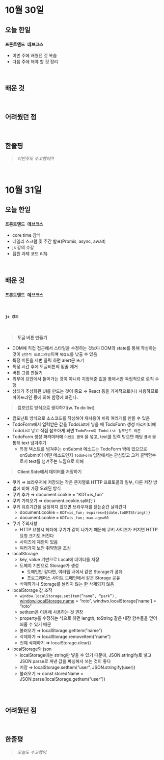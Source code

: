 # 10월 30일

## 오늘 한일

### `프론트엔드 데브코스`

- 이번 주에 배웠던 것 복습
- 다음 주에 해야 할 것 정리

<br>

## 배운 것

<br>

## 어려웠던 점

<br>

## 한줄평

> _이번주도 수고했어!!!_

<br>

# 10월 31일

## 오늘 한일

### `프론트엔드 데브코스`

- core time 참석
- 데일리 스크럼 및 주간 발표(Promis, async, await)
- js 강의 수강
- 팀원 과제 코드 리뷰

<br>

## 배운 것

### `프론트엔드 데브코스`

<br>

#### `js 강의`

<br>

> **토글 버튼 만들기**

- DOM에 직접 접근해서 스타일을 수정하는 것보다 DOM의 state를 통해 작성하는 것이 `선언적 프로그래밍`이며 `복잡도`를 낮출 수 있음
- 특정 버튼을 세번 클릭 하면 alert문 뜨기
- 특정 시간 후에 토글버튼의 밑줄 제거
- 버튼 그룹 만들기
- 외부에 요인에서 들어가는 것이 아니라 지정해준 값을 통해서만 독립적으로 로직 수행
- 상태가 추상화된 UI를 만드는 것이 중요 ⇒ React 등을 기계적으로(나) 사용하므로 파이프라인 등에 의해 함정에 빠진다.

> **컴포넌트 방식으로 생각하기(w. To do list)**

- 컴포넌트 방식으로 소스코드를 작성해야 재사용이 쉬워 여러개를 만들 수 있음
- TodoForm에서 입력받은 값을 TodoList에 넣을 때 TodoForm 생성 파라미터에 TodoList 넣고 직접 참조하게 되면 `TodoForm이 TodoList 컴포넌트 의존`
- TodoForm 생성 파라미터에 `이벤트 콜백` 을 넣고, text를 입력 받으면 해당 `콜백` 을 통해 text 넘겨주기
  - 특정 텍스트를 넘겨주는 onSubmit 메소드는 TodoForm 밖에 있으므로 onSubmit이 어떤 메소드인지 `TodoForm` 입장에서는 관심없고 그저 콜백함수로서 text를 넘겨주는 느낌으로 이해

> **Client Side에서 데이터를 저장하기**

- 쿠키 ⇒ 브라우저에 저장되는 작은 문자열로 HTTP 프로토콜의 일부, 다른 저장 방법에 비해 가장 오래된 방식
- 쿠키 추가 ⇒ document.cookie = "KDT=is_fun”
- 쿠키 가져오기 ⇒ document.cookie.split(’;’)
- 쿠키 유효기간을 설정하지 않으면 브라우저를 닫는순간 날라간다
  - document.cookie = `KDT=is_fun; expires=${date.toGMTString()}`
  - document.cookie = `KDT=is_fun; max-age=60`
- 쿠기 주의사항
  - HTTP 요청시 헤더에 쿠기가 같이 나가기 때문에 쿠키 사이즈가 커지면 HTTP 요청 크기도 커진다
  - 사이즈에 제한이 있음
  - 여러가지 보안 취약점을 조심
- localStorage
  - key, value 기반으로 Local에 데이터를 저장
  - 도메이 기반으로 Storage가 생성
    - 도메인만 같다면, 여러탭 내에서 같은 Storage가 공유
    - 프로그래머스 사이트 도메인에서 같은 Storage 공유
  - 삭제하거나 Storage를 날리지 않는 한 삭제되지 않음
- localStorage 값 조작
  - `window.localStorage.setItem(”name”, “park”)` , [window.localStorage.name](http://window.localStorage.name) = “roto”, windwo.localStorage[’name’] = “roto”
  - setItem을 이용해 사용하는 것 권장
  - property를 수정하는 식으로 하면 length, toString 같은 내장 함수들을 덮어 씌울 수 있기 때문
  - 불러오기 ⇒ localStorage.getItem(”name”)
  - 삭제하기 ⇒ localStorage.removeItem(”name”)
  - 전체 삭제하기 ⇒ localStorage.clear()
- localStorage와 json
  - localStorage에는 string만 넣을 수 있기 때문에, JSON.stringify로 넣고 JSON.parse로 꺼낸 값을 파싱해서 쓰는 것이 좋다
  - 저장 ⇒ localStorage.setItem(”user”, JSON.stringify(user))
  - 불러오기 ⇒ const storedName = JSON.parse(localStorage.getItem(”user”))

<br>

<br>

## 어려웠던 점

<br>

## 한줄평

> _오늘도 수고했어._

<br>
